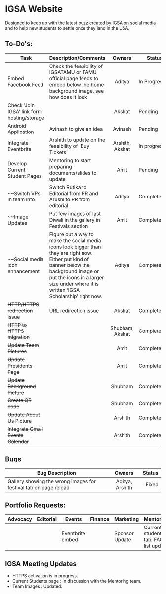 # IGSA Website

Designed to keep up with the latest buzz created by IGSA on social media and to help new students to settle once they land in the USA.

## To-Do's:

|Task |Description/Comments |Owners| Status|Deadline |
|---- |:-----|:-----:|------|-----|
|Embed Facebook Feed | Check the feasibility of IGSATAMU or TAMU official page feeds to embed below the home background image, see how does it look | Aditya| In Progress |TBD|
|Check 'Join IGSA' link form hosting/storage | | Akshat| Pending |TBD|
|Android Application | Avinash to give an idea | Avinash| Pending |March 8|
|Integrate Eventbrite | Arshith to update on the feasibility of 'Buy Tickets' | Arshith, Akshat| In progress |Feb 28|
|Develop Current Student Pages | Mentoring to start preparing documents/slides to update | Amit| Pending |TBD|
|~~Switch VPs in team info| Switch Rutika to Editorial from PR and Arushi to PR from editorial| Aditya| Completed~~|
|~~Image Updates | Put few images of last Diwali in the gallery in Festivals section | Amit| Completed |Jan 25~~|
|~~Social media icon enhancement | Figure out a way to make the social media icons look bigger than they are right now. Either put kind of banner below the background image or put the icons in a larger size under where it is written ‘IGSA Scholarship’ right now. | Aditya|Completed~~|
|~~HTTP/HTTPS redirection issue~~ | URL redirection issue | Akshat| Completed |Feb 1|
|~~HTTP to HTTPS migration~~ | | Shubham, Akshat| Completed|
|~~Update Team Pictures~~| | Amit | Completed |
|~~Update Presidents Page~~| | Amit | Completed |
|~~Update Background Picture~~ | | Shubham |Completed |
|~~Create QR code~~ | | Shubham | Completed |
|~~Update About Us Picture~~ | | Arshith |Completed |
|~~Integrate Gmail Events Calendar~~ | | Arshith|Completed |

## Bugs
|Bug Description| Owners| Status|
|---- |:-----:|------:|
|Gallery showing the wrong images for festival tab on page reload | Aditya, Arshith| Fixed |


## Portfolio Requests:

|Advocacy |Editorial | Events| Finance |Marketing | Mentoring| Networking| PR|
|-------|--------|------|-------|--------|---------|---------|---|
|         |          |Eventbrite embed|         |Sponsor Update|Current students tab, FAQ list update|Q&A Section|     |


## IGSA Meeting Updates

* HTTPS activation is in progress.
* Current Students page : In discussion with the Mentoring team.
* Team Images : Updated.
